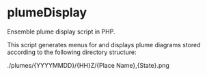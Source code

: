 plumeDisplay
============

Ensemble plume display script in PHP.

This script generates menus for and displays plume diagrams stored according to the following directory structure:

./plumes/{YYYYMMDD}/{HH}Z/{Place Name},{State}.png